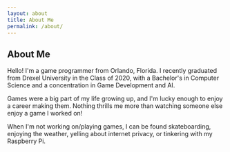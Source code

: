 ```yaml
---
layout: about
title: About Me
permalink: /about/
---
```

## About Me

Hello! I'm a game programmer from Orlando, Florida. I recently graduated from Drexel University in the Class of 2020, with a Bachelor's in Computer Science and a concentration in Game Development and AI.

Games were a big part of my life growing up, and I'm lucky enough to enjoy a career making them. Nothing thrills me more than watching someone else enjoy a game I worked on!

When I'm not working on/playing games, I can be found skateboarding, enjoying the weather, yelling about internet privacy, or tinkering with my Raspberry Pi.